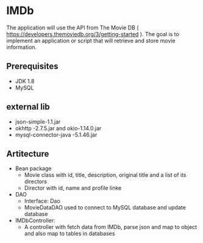 # IMDb 
The application will use the API from The Movie DB ( https://developers.themoviedb.org/3/getting-started ). The goal is to implement an application or script that will retrieve and store movie information.

## Prerequisites

* JDK 1.8
* MySQL

## external lib
* json-simple-1.1.jar 
* okhttp -2.7.5.jar and okio-1.14.0.jar
* mysql-connector-java -5.1.46.jar

## Artitecture
* Bean package
   * Movie class with id, title, description, original title and a list of its directors
   * Director with id, name and profile linke
* DAO
   * Interface: Dao
   * MovieDataDAO used to connect to MySQL database and update database
* IMDbController:
   * A controller with fetch data from IMDb, parse json and map to object and also map to tables in databases
